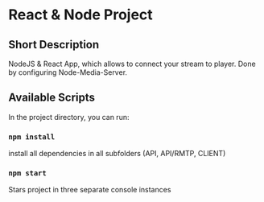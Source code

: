 # React & Node Project

## Short Description

NodeJS & React App, which allows to connect your stream to player. Done by configuring Node-Media-Server.

## Available Scripts

In the project directory, you can run:

### `npm install`

install all dependencies in all subfolders (API, API/RMTP, CLIENT)

### `npm start`

Stars project in three separate console instances
